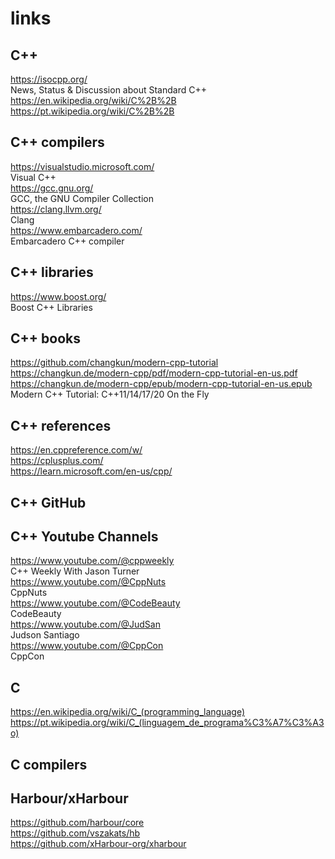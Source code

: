 # links

## C++

https://isocpp.org/  
News, Status & Discussion about Standard C++  
https://en.wikipedia.org/wiki/C%2B%2B  
https://pt.wikipedia.org/wiki/C%2B%2B  

## C++ compilers

https://visualstudio.microsoft.com/  
Visual C++  
https://gcc.gnu.org/  
GCC, the GNU Compiler Collection  
https://clang.llvm.org/  
Clang  
https://www.embarcadero.com/  
Embarcadero C++ compiler

## C++ libraries

https://www.boost.org/  
Boost C++ Libraries  

## C++ books

https://github.com/changkun/modern-cpp-tutorial  
https://changkun.de/modern-cpp/pdf/modern-cpp-tutorial-en-us.pdf  
https://changkun.de/modern-cpp/epub/modern-cpp-tutorial-en-us.epub  
Modern C++ Tutorial: C++11/14/17/20 On the Fly  

## C++ references

https://en.cppreference.com/w/  
https://cplusplus.com/  
https://learn.microsoft.com/en-us/cpp/  

## C++ GitHub

## C++ Youtube Channels

https://www.youtube.com/@cppweekly  
C++ Weekly With Jason Turner  
https://www.youtube.com/@CppNuts  
CppNuts  
https://www.youtube.com/@CodeBeauty  
CodeBeauty  
https://www.youtube.com/@JudSan  
Judson Santiago  
https://www.youtube.com/@CppCon  
CppCon  

## C

https://en.wikipedia.org/wiki/C_(programming_language)  
https://pt.wikipedia.org/wiki/C_(linguagem_de_programa%C3%A7%C3%A3o)  

## C compilers

## Harbour/xHarbour

https://github.com/harbour/core  
https://github.com/vszakats/hb  
https://github.com/xHarbour-org/xharbour  
